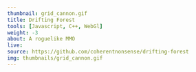 ```yaml
---
thumbnail: grid_cannon.gif
title: Drifting Forest
tools: [Javascript, C++, WebGl]
weight: -3
about: A roguelike MMO
live: 
source: https://github.com/coherentnonsense/drifting-forest
img: thumbnails/grid_cannon.gif
---
```

